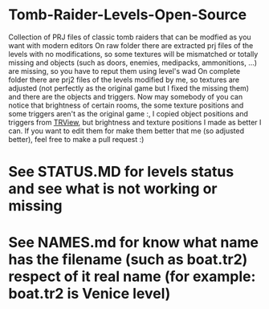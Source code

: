 # Tomb-Raider-Levels-Open-Source
Collection of PRJ files of classic tomb raiders that can be modfied as you want with modern editors
On raw folder there are extracted prj files of the levels with no modifications, so some textures will be mismatched or totally missing and objects (such as doors, enemies, medipacks, ammonitions, ...) are missing, so you have to reput them using level's wad
On complete folder there are prj2 files of the levels modified by me, so textures are adjusted (not perfectly as the original game but I fixed the missing them) and there are the objects and triggers. Now may somebody of you can notice that brightness of certain rooms, the  some texture positions and some triggers aren't as the original game :\, I copied object positions and triggers from [TRView](https://github.com/chreden/trview), but brightness and texture positions I made as better I can. If you want to edit them for make them better that me (so adjusted better), feel free to make a pull request :)
# See STATUS.MD for levels status and see what is not working or missing
# See NAMES.md for know what name has the filename (such as boat.tr2) respect of it real name (for example: boat.tr2 is Venice level)
